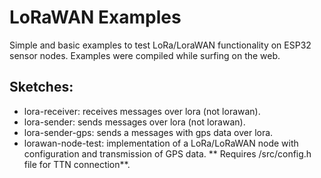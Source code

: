 # LoRaWAN Examples

Simple and basic examples to test LoRa/LoraWAN functionality on ESP32 sensor nodes. Examples were compiled while surfing on the web.

## Sketches:


- lora-receiver: receives messages over lora (not lorawan).
- lora-sender: sends messages over lora (not lorawan).
- lora-sender-gps: sends a messages with gps data over lora.
- lorawan-node-test: implementation of a LoRa/LoRaWAN node with configuration and transmission of GPS data. ** Requires /src/config.h file for TTN connection**.

